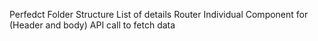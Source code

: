 Perfedct Folder Structure
List of details
Router
Individual Component for (Header and body)
API call to fetch data
